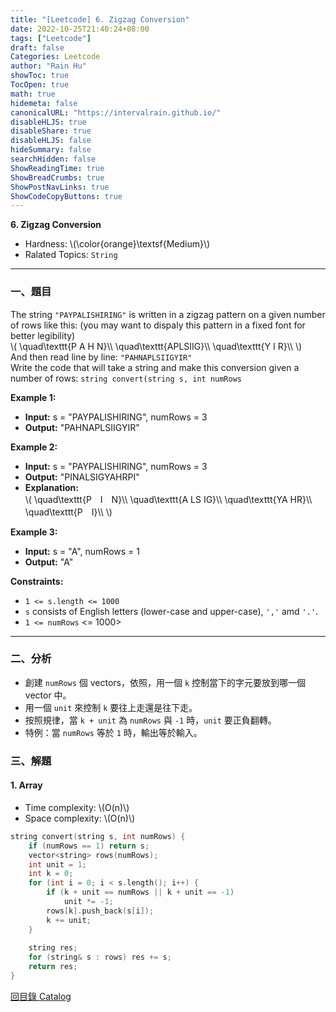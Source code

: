 ```yaml
---
title: "[Leetcode] 6. Zigzag Conversion"
date: 2022-10-25T21:40:24+08:00
tags: ["Leetcode"]
draft: false
Categories: Leetcode
author: "Rain Hu"
showToc: true
TocOpen: true
math: true
hidemeta: false
canonicalURL: "https://intervalrain.github.io/"
disableHLJS: true
disableShare: true
disableHLJS: false
hideSummary: false
searchHidden: false
ShowReadingTime: true
ShowBreadCrumbs: true
ShowPostNavLinks: true
ShowCodeCopyButtons: true
---
```

**6. Zigzag Conversion**
+ Hardness: \\(\color{orange}\textsf{Medium}\\)
+ Ralated Topics: `String`
---
### 一、題目
The string `"PAYPALISHIRING"` is written in a zigzag pattern on a given number of rows like this: (you may want to dispaly this pattern in a fixed font for better legibility)  
\\(
\quad\texttt{P A H N}\\\\
\quad\texttt{APLSIIG}\\\\
\quad\texttt{Y I R}\\\\
\\)  
And then read line by line: `"PAHNAPLSIIGYIR"`  
Write the code that will take a string and make this conversion given a number of rows:
`string convert(string s, int numRows`

**Example 1:**  
+ **Input:** s = "PAYPALISHIRING", numRows = 3
+ **Output:** "PAHNAPLSIIGYIR"

**Example 2:**
+ **Input:** s = "PAYPALISHIRING", numRows = 3
+ **Output:** "PINALSIGYAHRPI"  
+ **Explanation:**   
\\(
\quad\texttt{P　I　N}\\\\
\quad\texttt{A LS IG}\\\\
\quad\texttt{YA HR}\\\\
\quad\texttt{P　I}\\\\
\\)  

**Example 3:**
+ **Input:** s = "A", numRows = 1
+ **Output:** "A"  

**Constraints:**
+ `1 <= s.length <= 1000`
+ `s` consists of English letters (lower-case and upper-case), `','` amd `'.'`.
+ `1 <= numRows` <= 1000>

---

### 二、分析
+ 創建 `numRows` 個 vectors，依照，用一個 `k` 控制當下的字元要放到哪一個 vector 中。
+ 用一個 `unit` 來控制 `k` 要往上走還是往下走。
+ 按照規律，當 `k + unit` 為 `numRows` 與 `-1` 時，`unit` 要正負翻轉。
+ 特例：當 `numRows` 等於 `1` 時，輸出等於輸入。

### 三、解題
#### 1. Array
+ Time complexity: \\(O(n)\\)
+ Space complexity: \\(O(n)\\)
```C++
string convert(string s, int numRows) {
    if (numRows == 1) return s;
    vector<string> rows(numRows);
    int unit = 1;
    int k = 0;
    for (int i = 0; i < s.length(); i++) {
        if (k + unit == numRows || k + unit == -1)
            unit *= -1;
        rows[k].push_back(s[i]);
        k += unit;
    }
    
    string res;
    for (string& s : rows) res += s;
    return res;
}
```
[回目錄 Catalog](/posts/leetcode)